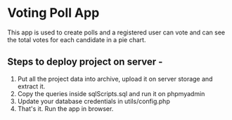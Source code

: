 # Voting Poll App

This app is used to create polls and a registered user can vote and can see the total votes for each candidate in a pie chart.

## Steps to deploy project on server -

1. Put all the project data into archive, upload it on server storage and extract it.
2. Copy the queries inside sqlScripts.sql and run it on phpmyadmin
3. Update your database credentials in utils/config.php
4. That's it. Run the app in browser.
